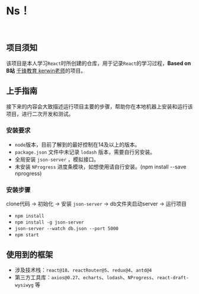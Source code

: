 # Ns！
​	
## 项目须知
该项目是本人学习`React`时所创建的仓库，用于记录`React`的学习过程，**Based on B站** [千锋教育 kerwin老师](https://www.bilibili.com/video/BV1dP4y1c7qd?p=152&vd_source=dd831bffe2fbc3e5e70e5aabbee73fe4)的项目。

## 上手指南

​	接下来的内容会大致描述运行项目主要的步骤，帮助你在本地机器上安装和运行该项目，进行二次开发和测试。

### 安装要求

- `node`版本，目前了解到的最好控制在14及以上的版本。
- `package.json` 文件中未记录 `lodash` 版本，需要自行另安装。
- 全局安装 `json-server` ，模拟接口。
- 未安装 `NProgress` 进度条模块，如想使用请自行安装。(npm install --save nprogress)

### 安装步骤

clone代码  ->  初始化  ->  安装 `json-server`  ->  db文件夹启动server  ->  运行项目

- `npm install`
- `npm install -g json-server`
- `json-server --watch db.json --port 5000`
- `npm start`


## 使用到的框架

* 涉及技术栈：`react@18`、`reactRouter@5`、`redux@4`、`antd@4`
* 第三方工具库：`axios@0.27`、`echarts`、`lodash`、`NProgress`、`react-draft-wysiwyg` 等

